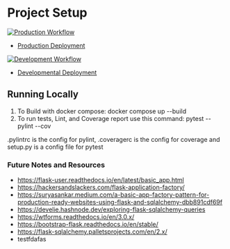 # Project Setup

[![Production Workflow](https://github.com/ThomasAnnamNJIT/final_flask_start/actions/workflows/prod.yml/badge.svg)](https://github.com/ThomasAnnamNJIT/is601-project-three/actions/workflows/production.yml)

* [Production Deployment](https://thomasannam-is601-prod.herokuapp.com)


[![Development Workflow](https://github.com/ThomasAnnamNJIT/final_flask_start/actions/workflows/dev.yml/badge.svg)](https://github.com/ThomasAnnamNJIT/is601-project-three/actions/workflows/dev.yml)

* [Developmental Deployment](https://thomasannam-is601-dev.herokuapp.com/)

## Running Locally

1. To Build with docker compose:
   docker compose up --build
2. To run tests, Lint, and Coverage report use this command: pytest --pylint --cov

.pylintrc is the config for pylint, .coveragerc is the config for coverage and setup.py is a config file for pytest


### Future Notes and Resources
* https://flask-user.readthedocs.io/en/latest/basic_app.html
* https://hackersandslackers.com/flask-application-factory/
* https://suryasankar.medium.com/a-basic-app-factory-pattern-for-production-ready-websites-using-flask-and-sqlalchemy-dbb891cdf69f
* https://develie.hashnode.dev/exploring-flask-sqlalchemy-queries
* https://wtforms.readthedocs.io/en/3.0.x/
* https://bootstrap-flask.readthedocs.io/en/stable/
* https://flask-sqlalchemy.palletsprojects.com/en/2.x/
* testfdafas